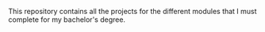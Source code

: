This repository contains all the projects for the different modules that I must complete for my bachelor's degree.
